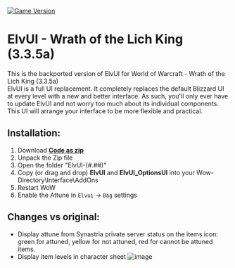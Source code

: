 [![Game Version](https://img.shields.io/badge/wow-3.3.5-blue.svg)](https://github.com/aurele-l/ElvUI_Attune)

# ElvUI - Wrath of the Lich King (3.3.5a)

This is the backported version of ElvUI for World of Warcraft - Wrath of the Lich King (3.3.5a)
<br />
ElvUI is a full UI replacement.
It completely replaces the default Blizzard UI at every level with a new and better interface.
As such, you'll only ever have to update ElvUI and not worry too much about its individual components.
This UI will arrange your interface to be more flexible and practical.


## Installation:

1. Download **[Code as zip](https://github.com/aurele-l/ElvUI_Attune/archive/refs/heads/master.zip)**
2. Unpack the Zip file
3. Open the folder "ElvUI-(#.##)"
4. Copy (or drag and drop) **ElvUI** and **ElvUI_OptionsUI** into your Wow-Directory\Interface\AddOns
5. Restart WoW
6. Enable the Attune in `Elvui` -> `Bag` settings

## Changes vs original:

* Display attune from Synastria private server status on the items icon: green for attuned, yellow for not attuned, red for cannot be attuned items.
* Display item levels in character sheet 
![image](https://github.com/aurele-l/ElvUI_Attune/assets/9089337/89542e85-031d-49e1-b6e2-d078c96a980d)

